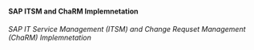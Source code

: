 #### SAP ITSM and ChaRM Implemnetation
###### SAP IT Service Management (ITSM) and Change Requset Management (ChaRM) Implemnetation
